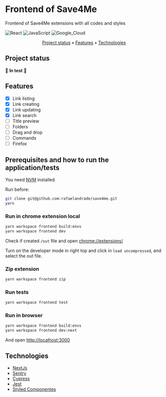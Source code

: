 # Frontend of Save4Me

Frontend of Save4Me extensions with all codes and styles

![React](https://img.shields.io/badge/React-20232A?style=for-the-badge&logo=react&logoColor=61DAFB)
![JavaScript](https://img.shields.io/badge/JavaScript-F7DF1E?style=for-the-badge&logo=javascript&logoColor=black)
![Google_Cloud](https://img.shields.io/badge/Google_Cloud-4285F4?style=for-the-badge&logo=google-cloud&logoColor=white)

<p align="center">
 <a href="#project-status">Project status</a> •
 <a href="#features">Features</a> •
 <a href="#technologies">Technologies</a>
</p>

## Project status

🚧 **In test** 🚧

## Features

- [x] Link listing
- [x] Link creating
- [x] Link updating
- [x] Link search
- [ ] Title preview
- [ ] Folders
- [ ] Drag and drop
- [ ] Commands
- [ ] Firefox

## Prerequisites and how to run the application/tests

You need [NVM](https://github.com/nvm-sh/nvm) installed

Run before:

```bash
git clone git@github.com:rafaelandrade/save4me.git
yarn
```

### Run in chrome extension local

```bash
yarn workspace frontend build:envs
yarn workspace frontend dev
```

Check if created `/out` file and open [chrome://extensions/](chrome://extensions/)

Turn on the developer mode in right top and click in `load uncompressed`, and select the out file.

### Zip extension

```bash
yarn workspace frontend zip
```

### Run tests

```bash
yarn workspace frontend test
```

### Run in browser

```bash
yarn workspace frontend build:envs
yarn workspace frontend dev:next
```

And open [http://localhost:3000](http://localhost:3000)

## Technologies

- [NextJs](https://nextjs.org/)
- [Sentry](https://sentry.io/)
- [Cypress](https://www.cypress.io/)
- [Jest](https://jestjs.io/)
- [Styled Componentes](https://styled-components.com/)